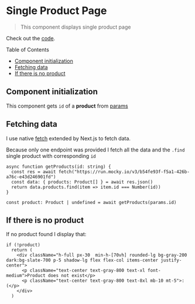# Single Product Page

> This component displays single product page

Check out the [code](/src/app/product/[id]/page.tsx).

Table of Contents

- [Component initialization](https://github.com/AndreyPerunov/products-search/blob/main/docs/SingleProductPage.md#component-initialization)
- [Fetching data](https://github.com/AndreyPerunov/products-search/blob/main/docs/SingleProductPage.md#fetching-data)
- [If there is no product](https://github.com/AndreyPerunov/products-search/blob/main/docs/SingleProductPage.md#if-there-is-no-product)

## Component initialization

This component gets `id` of a **product** from [params](https://nextjs.org/docs/app/api-reference/file-conventions/page#params-optional)

## Fetching data

I use native [fetch](https://nextjs.org/docs/app/building-your-application/data-fetching/fetching-caching-and-revalidating#fetching-data-on-the-server-with-fetch) extended by Next.js to fetch data.

Because only one endpoint was provided I fetch all the data and the `.find` single product with corresponding `id`

```
async function getProducts(id: string) {
  const res = await fetch("https://run.mocky.io/v3/b54fe93f-f5a1-426b-a76c-e43d246901fd")
  const data: { products: Product[] } = await res.json()
  return data.products.find(item => item.id === Number(id))
}
```

```
const product: Product | undefined = await getProducts(params.id)
```

## If there is no product

If no product found I display that:

```
if (!product)
  return (
    <div className="h-full px-30  min-h-[70vh] rounded-lg bg-gray-200 dark:bg-slate-700 p-5 shadow-lg flex flex-col items-center justify-center">
      <p className="text-center text-gray-800 text-xl font-medium">Product does not exist</p>
      <p className="text-center text-gray-800 text-8xl mb-10 mt-5">:(</p>
    </div>
  )
```
